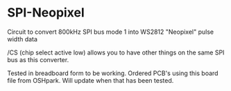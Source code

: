 # SPI-Neopixel
Circuit to convert 800kHz SPI bus mode 1 into WS2812 "Neopixel" pulse width data

/CS (chip select active low) allows you to have other things on the same SPI bus as this converter.

Tested in breadboard form to be working. Ordered PCB's using this board file from OSHpark. Will update when that has been tested.



